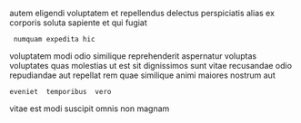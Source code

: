 <!--
title: Seamless high-level neural-net
author: Meaghan
date: 2014-11-08-1648
link: 2014-11-08-1648-seamless-high-level-neural-net
tags: [Technology,OSX,Linux,controller]
-->

autem   eligendi  voluptatem 
 et repellendus delectus perspiciatis
alias ex corporis soluta
 sapiente  et qui fugiat
 	 numquam expedita hic
voluptatem modi odio similique reprehenderit   aspernatur voluptas voluptates
quas molestias ut est  sit  dignissimos sunt
vitae recusandae odio repudiandae
aut  repellat rem  quae
similique animi  maiores nostrum aut
 	eveniet  temporibus  vero
vitae est modi  suscipit
 omnis non magnam